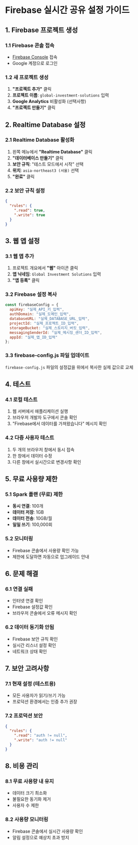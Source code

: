# Firebase 실시간 공유 설정 가이드

## 1. Firebase 프로젝트 생성

### 1.1 Firebase 콘솔 접속
- [Firebase Console](https://console.firebase.google.com/) 접속
- Google 계정으로 로그인

### 1.2 새 프로젝트 생성
1. **"프로젝트 추가"** 클릭
2. **프로젝트 이름**: `global-investment-solutions` 입력
3. **Google Analytics** 비활성화 (선택사항)
4. **"프로젝트 만들기"** 클릭

## 2. Realtime Database 설정

### 2.1 Realtime Database 활성화
1. 왼쪽 메뉴에서 **"Realtime Database"** 클릭
2. **"데이터베이스 만들기"** 클릭
3. **보안 규칙**: "테스트 모드에서 시작" 선택
4. **위치**: `asia-northeast3 (서울)` 선택
5. **"완료"** 클릭

### 2.2 보안 규칙 설정
```json
{
  "rules": {
    ".read": true,
    ".write": true
  }
}
```

## 3. 웹 앱 설정

### 3.1 웹 앱 추가
1. 프로젝트 개요에서 **"웹"** 아이콘 클릭
2. **앱 닉네임**: `Global Investment Solutions` 입력
3. **"앱 등록"** 클릭

### 3.2 Firebase 설정 복사
```javascript
const firebaseConfig = {
  apiKey: "실제_API_키_입력",
  authDomain: "실제_도메인_입력",
  databaseURL: "실제_DATABASE_URL_입력",
  projectId: "실제_프로젝트_ID_입력",
  storageBucket: "실제_스토리지_버킷_입력",
  messagingSenderId: "실제_메시징_센더_ID_입력",
  appId: "실제_앱_ID_입력"
};
```

### 3.3 firebase-config.js 파일 업데이트
`firebase-config.js` 파일의 설정값을 위에서 복사한 실제 값으로 교체

## 4. 테스트

### 4.1 로컬 테스트
1. 웹 서버에서 애플리케이션 실행
2. 브라우저 개발자 도구에서 콘솔 확인
3. "Firebase에서 데이터를 가져왔습니다" 메시지 확인

### 4.2 다중 사용자 테스트
1. 두 개의 브라우저 창에서 동시 접속
2. 한 창에서 데이터 수정
3. 다른 창에서 실시간으로 변경사항 확인

## 5. 무료 사용량 제한

### 5.1 Spark 플랜 (무료) 제한
- **동시 연결**: 100개
- **데이터 저장**: 1GB
- **데이터 전송**: 10GB/월
- **일일 쓰기**: 100,000회

### 5.2 모니터링
- Firebase 콘솔에서 사용량 확인 가능
- 제한에 도달하면 자동으로 업그레이드 안내

## 6. 문제 해결

### 6.1 연결 실패
- 인터넷 연결 확인
- Firebase 설정값 확인
- 브라우저 콘솔에서 오류 메시지 확인

### 6.2 데이터 동기화 안됨
- Firebase 보안 규칙 확인
- 실시간 리스너 설정 확인
- 네트워크 상태 확인

## 7. 보안 고려사항

### 7.1 현재 설정 (테스트용)
- 모든 사용자가 읽기/쓰기 가능
- 프로덕션 환경에서는 인증 추가 권장

### 7.2 프로덕션 보안
```json
{
  "rules": {
    ".read": "auth != null",
    ".write": "auth != null"
  }
}
```

## 8. 비용 관리

### 8.1 무료 사용량 내 유지
- 데이터 크기 최소화
- 불필요한 동기화 제거
- 사용자 수 제한

### 8.2 사용량 모니터링
- Firebase 콘솔에서 실시간 사용량 확인
- 알림 설정으로 예상치 초과 방지 